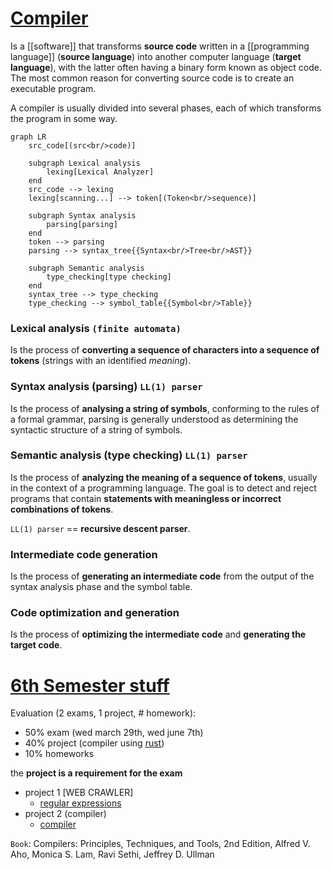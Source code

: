 # [Compiler](https://en.wikipedia.org/wiki/Compiler)

Is a [[software]] that transforms **source code** written in a [[programming language]] (**source language**) into another computer language (**target language**), with the latter often having a binary form known as object code. The most common reason for converting source code is to create an executable program.

A compiler is usually divided into several phases, each of which transforms the program in some way.


```mermaid
graph LR
    src_code[(src<br/>code)]

    subgraph Lexical analysis
        lexing[Lexical Analyzer]
    end
    src_code --> lexing
    lexing[scanning...] --> token[(Token<br/>sequence)]

    subgraph Syntax analysis
        parsing[parsing]
    end
    token --> parsing
    parsing --> syntax_tree{{Syntax<br/>Tree<br/>AST}}

    subgraph Semantic analysis
        type_checking[type checking]
    end
    syntax_tree --> type_checking
    type_checking --> symbol_table{{Symbol<br/>Table}}
```

### Lexical analysis `(finite automata)`
Is the process of **converting a sequence of characters into a sequence of tokens** (strings with an identified *meaning*).

### Syntax analysis (parsing) `LL(1) parser`
Is the process of **analysing a string of symbols**, conforming to the rules of a formal grammar, parsing is generally understood as determining the syntactic structure of a string of symbols.

### Semantic analysis (type checking) `LL(1) parser`
Is the process of **analyzing the meaning of a sequence of tokens**, usually in the context of a programming language. The goal is to detect and reject programs that contain **statements with meaningless or incorrect combinations of tokens**.

`LL(1) parser` == **recursive descent parser**.

### Intermediate code generation
Is the process of **generating an intermediate code** from the output of the syntax analysis phase and the symbol table.

### Code optimization and generation
Is the process of **optimizing the intermediate code** and **generating the target code**.




# [6th Semester stuff](/schedule.md)
Evaluation (2 exams, 1 project, # homework):
- 50% exam (wed march 29th, wed june 7th)
- 40% project (compiler using [rust](/languages/rust/rust.md))
- 10% homeworks




the **project is a requirement for the exam**
- project 1 [WEB CRAWLER]
    - [regular expressions](/languages/regular%20expressions.md)
- project 2 (compiler) 
    - [compiler](https://platzi.com/clases/2188-desarrollo-lenguajes-programacion/34948-que-es-un-compilador/)

`Book`: Compilers: Principles, Techniques, and Tools, 2nd Edition, Alfred V. Aho, Monica S. Lam, Ravi Sethi, Jeffrey D. Ullman
